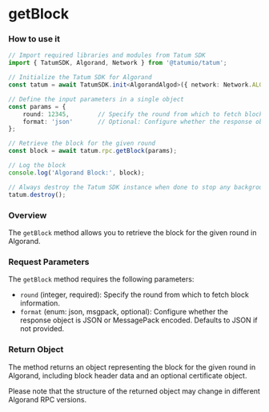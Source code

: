 # getBlock

### How to use it

```typescript
// Import required libraries and modules from Tatum SDK
import { TatumSDK, Algorand, Network } from '@tatumio/tatum';

// Initialize the Tatum SDK for Algorand
const tatum = await TatumSDK.init<AlgorandAlgod>({ network: Network.ALGORAND_ALGOD });

// Define the input parameters in a single object
const params = {
    round: 12345,        // Specify the round from which to fetch block information.
    format: 'json'       // Optional: Configure whether the response object is JSON or MessagePack encoded (enum: json, msgpack).
};

// Retrieve the block for the given round
const block = await tatum.rpc.getBlock(params);

// Log the block
console.log('Algorand Block:', block);

// Always destroy the Tatum SDK instance when done to stop any background processes
tatum.destroy();
```

### Overview

The `getBlock` method allows you to retrieve the block for the given round in Algorand.

### Request Parameters

The `getBlock` method requires the following parameters:

- `round` (integer, required): Specify the round from which to fetch block information.
- `format` (enum: json, msgpack, optional): Configure whether the response object is JSON or MessagePack encoded. Defaults to JSON if not provided.

### Return Object

The method returns an object representing the block for the given round in Algorand, including block header data and an optional certificate object. 

Please note that the structure of the returned object may change in different Algorand RPC versions.